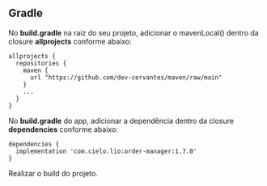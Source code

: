 ## Gradle
No **build.gradle** na raiz do seu projeto, adicionar o mavenLocal() dentro da closure **allprojects** conforme abaixo:
```
allprojects {  
  repositories {  
    maven {
      url "https://github.com/dev-cervantes/maven/raw/main"
    } 
	... 
  }  
}
```
No **build.gradle** do app, adicionar a dependência dentro da closure **dependencies** conforme abaixo:

```
dependencies {    
  implementation 'com.cielo.lio:order-manager:1.7.0'  
}
```

Realizar o build do projeto.